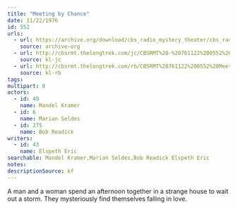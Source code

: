 ```yaml
---
title: "Meeting by Chance"
date: 11/22/1976
id: 552
urls: 
  - url: https://archive.org/download/cbs_radio_mystery_theater/cbs_radio_mystery_theater-0551-0600.zip/cbs_radio_mystery_theater-0551-0600%2Fcbsrmt_0552_meeting_by_chance.mp3
    source: archive-org
  - url: http://cbsrmt.thelongtrek.com/jc/CBSRMT%20-%20761122%200552%20Meeting%20By%20Chance%20vbr%20fb2_jc.mp3
    source: kl-jc
  - url: http://cbsrmt.thelongtrek.com/rb/CBSRMT%20761122%200552%20Meeting%20By%20Chance_wbbm_rb.mp3
    source: kl-rb
tags: 
multipart: 0
actors:  
  - id: 49
    name: Mandel Kramer  
  - id: 6
    name: Marian Seldes  
  - id: 275
    name: Bob Readick
writers:  
  - id: 43
    name: Elspeth Eric
searchable: Mandel Kramer,Marian Seldes,Bob Readick Elspeth Eric
notes: 
descriptionSource: kf
---
```

A man and a woman spend an afternoon together in a strange house to wait out a storm. They mysteriously find themselves falling in love.